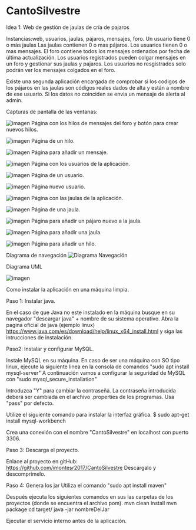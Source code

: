 # CantoSilvestre

Idea 1: Web de gestión de jaulas de cría de pajaros

Instancias:web, usuarios, jaulas, pájaros, mensajes, foro.
Un usuario tiene 0 o más jaulas
Las jaulas contienen 0 o mas pájaros.
Los usuarios tienen 0 o mas mensajes.
El foro contiene todos los mensajes ordenados por fecha de última actualización.
Los usuarios registrados pueden colgar mensajes en un foro y gestionar sus jaulas y pajaros.
Los usuarios no resgistrados solo podrán ver los mensajes colgados en el foro.

Existe una segunda aplicación encargada de comprobar si los codigos de
los pájaros en las jaulas son códigos reales dados de alta y están a nombre de ese usuario.
Si los datos no coinciden se envia un mensaje de alerta al admin.

Capturas de pantalla de las ventanas:

![imagen](https://user-images.githubusercontent.com/85401502/223197358-7fb2122a-2110-4db4-9adf-05f5e38fc23d.png)
Página con los hilos de mensajes del foro y botón para crear nuevos hilos.

![imagen](https://user-images.githubusercontent.com/85401502/223197811-5f235a3a-2d07-4d91-a6a1-1cd3bc3d80f5.png)
Página de un hilo.

![imagen](https://user-images.githubusercontent.com/85401502/223198075-a8f7404a-084a-4a85-b86d-de0bcf2d2546.png)
Página para añadir un mensaje.

![imagen](https://user-images.githubusercontent.com/85401502/223199147-30bedae0-9b61-43cb-80e5-56f84d40c4e9.png)
Página con los usuarios de la aplicación.

![imagen](https://user-images.githubusercontent.com/85401502/223198851-67455ae2-a16a-49f4-9483-110b3069f3c8.png)
Página de un usuario.

![imagen](https://user-images.githubusercontent.com/85401502/223199641-0980aa95-0ad8-4650-97a3-4d6d3491df27.png)
Página nuevo usuario.

![imagen](https://user-images.githubusercontent.com/85401502/223199910-53e891a4-c994-43d6-853e-2253fd20a149.png)
Página con las jaulas de la aplicación.

![imagen](https://user-images.githubusercontent.com/85401502/223200314-812a7242-f35e-471e-be5e-d9efacb9892d.png)
Página de una jaula.

![imagen](https://user-images.githubusercontent.com/85401502/223200657-75e28325-7745-43de-bfdb-ae1e3a703d2e.png)
Página para añadir un pájaro nuevo a la jaula.

![imagen](https://user-images.githubusercontent.com/85401502/223203699-c7a02188-f657-42b0-9c13-e0ea8ae4ff7c.png)
Página para añadir una jaula.

![imagen](https://user-images.githubusercontent.com/85401502/223204217-5467f847-85f9-4366-a85e-f851d538cf7b.png)
Página para añadir un hilo.


Diagrama de navegación
![Diagrama Navegación](https://user-images.githubusercontent.com/85401502/223211844-34426b93-537f-48e4-b8f7-ffe1e05a3e44.jpg)


Diagrama UML

![imagen](https://user-images.githubusercontent.com/85401502/221797626-9c3b09c0-e9cf-4a89-97b4-892dc9a15ea7.png)

Como instalar la aplicación en una máquina limpia.

Paso 1: Instalar java.

En el caso de que Java no este instalado en la máquina busque en su navegador "descargar java" + nombre de su sistema operativo.
Abra la pagina oficial de java (ejemplo linux) https://www.java.com/es/download/help/linux_x64_install.html y siga las intrucciones de instalación.

Paso2: Instalar y configurar MySQL.

Instale MySQL en su máquina. En caso de ser una máquina con SO tipo linux, ejecute la siguiente linea en la consola de comandos "sudo apt install mysql-server"
A continuación vamos a configurar la seguridad de MySQL con "sudo mysql_secure_installation"

Introduzca "Y" para cambiar la contraseña.
La contraseña introducida deberá ser cambiada en el archivo .properties de los programas. Usa "pass" por defecto.

Utilize el siguiente comando para instalar la interfaz gráfica.
$ sudo apt-get install mysql-workbench

Crea una conexión con el nombre "CantoSilvestre" en localhost con puerto 3306.

Paso 3: Descarga el proyecto.

Enlace al proyecto en gitHub: https://github.com/imontesr2017/CantoSilvestre
Descargalo y descomprimelo.

Paso 4: Genera los jar
Utiliza el comando "sudo apt install maven"

Después ejecuta los siguientes comandos en sus las carpetas de los proyectos (donde se encuentra el archivo pom).
mvn clean install
mvn package
cd target/
java -jar nombreDelJar

Ejecutar el servicio interno antes de la aplicación.






